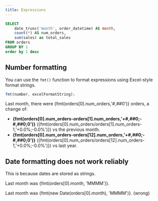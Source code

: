 ```yaml
---
title: Expressions
---
```


```sql orders
SELECT
    date_trunc('month', order_datetime) AS month,
    count(*) AS num_orders,
    sum(sales) as total_sales
FROM orders
GROUP BY 1
order by 1 desc
```

## Number formatting

You can use the `fmt()` function to format expressions using Excel-style format strings.

```javascript
fmt(number, excelFormatString);
```

Last month, there were {fmt(orders[0].num_orders,'#,##0')} orders, a change of:

- **{fmt(orders[0].num_orders-orders[1].num_orders,'+#,##0;-#,##0;0')}** ({fmt(orders[0].num_orders/orders[1].num_orders-1,'+0.0%;-0.0%')}) vs the previous month.
- **{fmt(orders[0].num_orders-orders[12].num_orders,'+#,##0;-#,##0;0')}** ({fmt(orders[0].num_orders/orders[12].num_orders-1,'+0.0%;-0.0%')}) vs last year.

## Date formatting does not work reliably

This is because dates are stored as strings.

Last month was {fmt(orders[0].month, 'MMMM')}.

Last month was {fmt(new Date(orders[0].month), 'MMMM')}. (wrong)

